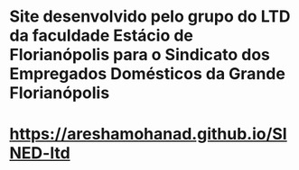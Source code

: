 # Site desenvolvido pelo grupo do LTD da faculdade Estácio de Florianópolis para o Sindicato dos Empregados Domésticos da Grande Florianópolis 
<!-- ALL-CONTRIBUTORS-BADGE:START - Do not remove or modify this section -->
   # https://areshamohanad.github.io/SINED-ltd 



 
